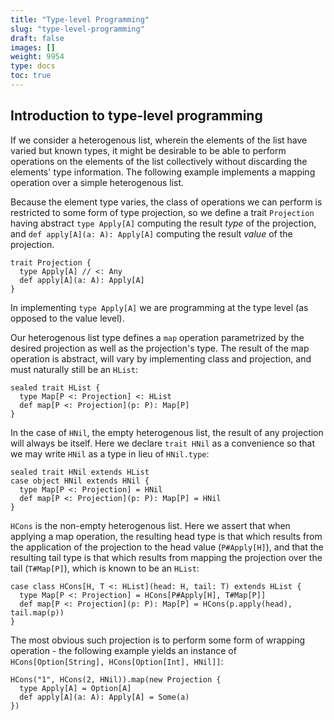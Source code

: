 ```yaml
---
title: "Type-level Programming"
slug: "type-level-programming"
draft: false
images: []
weight: 9954
type: docs
toc: true
---
```


## Introduction to type-level programming
If we consider a heterogenous list, wherein the elements of the list have varied but known types, it might be desirable to be able to perform operations on the elements of the list collectively without discarding the elements' type information. The following example implements a mapping operation over a simple heterogenous list.

Because the element type varies, the class of operations we can perform is restricted to some form of type projection, so we define a trait `Projection` having abstract `type Apply[A]` computing the result *type* of the projection, and `def apply[A](a: A): Apply[A]` computing the result *value* of the projection. 
    
    trait Projection {
      type Apply[A] // <: Any
      def apply[A](a: A): Apply[A]
    }

In implementing `type Apply[A]` we are programming at the type level (as opposed to the value level).

Our heterogenous list type defines a `map` operation parametrized by the desired projection as well as the projection's type. The result of the map operation is abstract, will vary by implementing class and projection, and must naturally still be an `HList`:

    sealed trait HList {
      type Map[P <: Projection] <: HList
      def map[P <: Projection](p: P): Map[P]
    }

In the case of `HNil`, the empty heterogenous list, the result of any projection will always be itself. Here we declare `trait HNil` as a convenience so that we may write `HNil` as a type in lieu of `HNil.type`:

    sealed trait HNil extends HList
    case object HNil extends HNil {
      type Map[P <: Projection] = HNil
      def map[P <: Projection](p: P): Map[P] = HNil
    }

`HCons` is the non-empty heterogenous list. Here we assert that when applying a map operation, the resulting head type is that which results from the application of the projection to the head value (`P#Apply[H]`), and that the resulting tail type is that which results from mapping the projection over the tail (`T#Map[P]`), which is known to be an `HList`:

    case class HCons[H, T <: HList](head: H, tail: T) extends HList {
      type Map[P <: Projection] = HCons[P#Apply[H], T#Map[P]]
      def map[P <: Projection](p: P): Map[P] = HCons(p.apply(head), tail.map(p))
    }

The most obvious such projection is to perform some form of wrapping operation - the following example yields an instance of `HCons[Option[String], HCons[Option[Int], HNil]]`:

    HCons("1", HCons(2, HNil)).map(new Projection {
      type Apply[A] = Option[A]
      def apply[A](a: A): Apply[A] = Some(a)
    })


